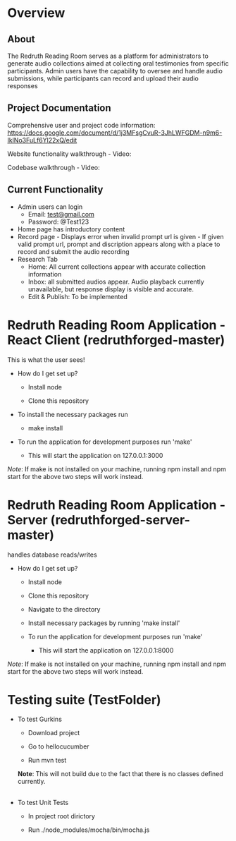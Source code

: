 # Overview

## About

The Redruth Reading Room serves as a platform for administrators to generate audio collections aimed at collecting oral testimonies from specific participants. Admin users have the capability to oversee and handle audio submissions, while participants can record and upload their audio responses

## Project Documentation
Comprehensive user and project code information: https://docs.google.com/document/d/1j3MFsgCvuR-3JhLWFGDM-n9m6-IklNo3FuLf6Yl22xQ/edit

Website functionality walkthrough - Video:

Codebase walkthrough - Video: 

## Current Functionality
* Admin users can login
     - Email: test@gmail.com
     - Password: @Test123
* Home page has introductory content
* Record page
      - Displays error when invalid prompt url is given
       - If given valid prompt url, prompt and discription appears along with a place to record and submit the audio recording
* Research Tab
     - Home: All current collections appear with accurate collection information
     - Inbox: all submitted audios appear. Audio playback currently unavailable, but response display is visible and accurate.
     - Edit & Publish: To be implemented 


#  Redruth Reading Room Application - React Client (redruthforged-master)
This is what the user sees!

* How do I get set up?
  - Install node

  - Clone this repository

* To install the necessary packages run

  - make install

* To run the application for development purposes run 'make'

  - This will start the application on 127.0.0.1:3000
 
_Note_: If make is not installed on your machine, running npm install and npm start for the above two steps will work instead.


# Redruth Reading Room Application - Server (redruthforged-server-master)
handles database reads/writes

* How do I get set up?
  - Install node

  - Clone this repository

  - Navigate to the directory
    
  - Install necessary packages by running 'make install'

  - To run the application for development purposes run 'make'


    - This will start the application on 127.0.0.1:8000
   
_Note_: If make is not installed on your machine, running npm install and npm start for the above two steps will work instead.



# Testing suite (TestFolder)
* To test Gurkins 

  - Download project
  
  - Go to hellocucumber
  
  - Run mvn test
  
  
  <strong>Note</strong>: This will not build due to the fact that there is no classes defined currently.
  <br></br>
* To test Unit Tests

  - In project root dirictory
  
  - Run ./node_modules/mocha/bin/mocha.js
  
  
